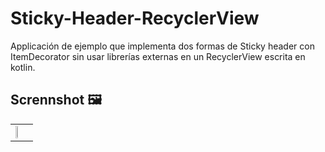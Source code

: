 # Sticky-Header-RecyclerView
Applicación de ejemplo que implementa dos formas de  Sticky header con ItemDecorator sin usar librerías externas en un RecyclerView escrita en kotlin.

## Scrennshot :framed_picture:
| |
|-|
|<img src="https://github.com/hall9zeha/Sticky-Header-RecyclerView/blob/main/screenshots/capture.gif" width=40% height=40% />|
